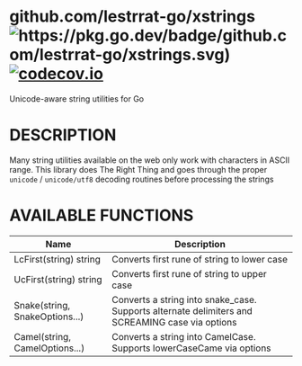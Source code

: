 # github.com/lestrrat-go/xstrings ![https://pkg.go.dev/badge/github.com/lestrrat-go/xstrings.svg)](https://pkg.go.dev/github.com/lestrrat-go/xstrings) [![codecov.io](http://codecov.io/github/lestrrat-go/xstrings/coverage.svg?branch=main)](http://codecov.io/github/lestrrat-go/xstrings?branch=main)

Unicode-aware string utilities for Go

# DESCRIPTION

Many string utilities available on the web only work with characters in ASCII range.
This library does The Right Thing and goes through the proper `unicode` / `unicode/utf8`
decoding routines before processing the strings

# AVAILABLE FUNCTIONS

| Name | Description |
|------|-------------|
| LcFirst(string) string | Converts first rune of string to lower case |
| UcFirst(string) string | Converts first rune of string to upper case |
| Snake(string, SnakeOptions...) | Converts a string into snake_case. Supports alternate delimiters and SCREAMING case via options |
| Camel(string, CamelOptions...) | Converts a string into CamelCase. Supports lowerCaseCame via options|

